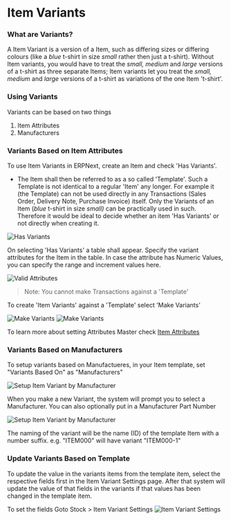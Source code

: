 # Item Variants

### What are Variants?

A Item Variant is a version of a Item, such as differing sizes or differing colours (like a _blue_ t-shirt in size _small_ rather then just a t-shirt).
Without Item variants, you would have to treat the _small, medium_ and _large_ versions of a t-shirt as three separate Items;
Item variants let you treat the _small, medium_ and _large_ versions of a t-shirt as variations of the one Item 't-shirt'.

### Using Variants

Variants can be based on two things

1. Item Attributes
1. Manufacturers

### Variants Based on Item Attributes

To use Item Variants in ERPNext, create an Item and check 'Has Variants'.

* The Item shall then be referred to as a so called 'Template'. Such a Template is not identical to a regular 'Item' any longer. For example it (the Template) can not be used directly in any Transactions (Sales Order, Delivery Note, Purchase Invoice) itself. Only the Variants of an Item (_blue_ t-shirt in size _small)_ can be practically used in such. Therefore it would be ideal to decide whether an item 'Has Variants' or not directly when creating it.

<img class="screenshot" alt="Has Variants" src="{{docs_base_url}}/assets/img/stock/item-has-variants.png">

On selecting 'Has Variants' a table shall appear. Specify the variant attributes for the Item in the table.
In case the attribute has Numeric Values, you can specify the range and increment values here.

<img class="screenshot" alt="Valid Attributes" src="{{docs_base_url}}/assets/img/stock/item-attributes.png">

> Note: You cannot make Transactions against a 'Template'

To create 'Item Variants' against a 'Template' select 'Make Variants'

<img class="screenshot" alt="Make Variants" src="{{docs_base_url}}/assets/img/stock/make-variant.png">

<img class="screenshot" alt="Make Variants" src="{{docs_base_url}}/assets/img/stock/make-variant-1.png">

To learn more about setting Attributes Master check [Item Attributes](/docs/user/manual/en/stock/setup/item-attribute.html)

### Variants Based on Manufacturers

To setup variants based on Manufactueres, in your Item template, set "Variants Based On" as "Manufacturers"

<img class='screenshot' alt='Setup Item Variant by Manufacturer'
	src='{{docs_base_url}}/assets/img/stock/select-mfg-for-variant.png'>

When you make a new Variant, the system will prompt you to select a Manufacturer. You can also optionally put in a Manufacturer Part Number

<img class='screenshot' alt='Setup Item Variant by Manufacturer'
	src='{{docs_base_url}}/assets/img/stock/set-variant-by-mfg.png'>

The naming of the variant will be the name (ID) of the template Item with a number suffix. e.g. "ITEM000" will have variant "ITEM000-1"

### Update Variants Based on Template
To update the value in the variants items from the template item, select the respective fields first in the Item Variant Settings page. After that system will update the value of that fields in the variants if that values has been changed in the template item.

To set the fields Goto Stock > Item Variant Settings
<img class='screenshot' alt='Item Variant Settings'
	src='{{docs_base_url}}/assets/img/stock/item_variants_settings.png'>
